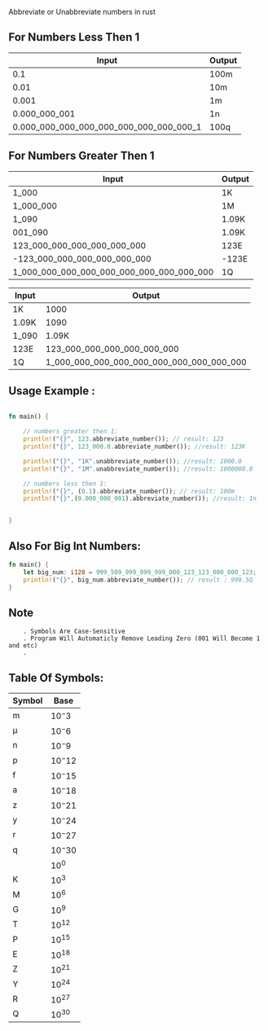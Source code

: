 Abbreviate or Unabbreviate numbers in rust

## For Numbers Less Then 1
|     Input                   |    Output    |
|-----------------------------|--------------|
|         0.1           |     100m       |
|         0.01           |     10m       |
|         0.001           |     1m       |
|         0.000_000_001           |     1n       |
|         0.000_000_000_000_000_000_000_000_000_1           |     100q       |


## For Numbers Greater Then 1
|     Input                   |    Output    |
|-----------------------------|--------------|
|         1_000               |     1K       |
|         1_000_000           |     1M       |
|         1_090               |     1.09K    |
|         001_090               |     1.09K    |
| 123_000_000_000_000_000_000 |     123E     |
| -123_000_000_000_000_000_000 |     -123E     |
| 1_000_000_000_000_000_000_000_000_000_000 |     1Q     |




|     Input                   |    Output    |
|-----------------------------|--------------|
|         1K               |     1000       |
|         1.09K           |     1090      |
|         1_090               |     1.09K    |
|      123E     |123_000_000_000_000_000_000|
|      1Q     |1_000_000_000_000_000_000_000_000_000_000|


## Usage Example :

```rust

fn main() {

    // numbers greater then 1:
    println!("{}", 123.abbreviate_number()); // result: 123
    println!("{}", 123_000.0.abbreviate_number()); //result: 123K

    println!("{}", "1K".unabbreviate_number()); //result: 1000.0
    println!("{}", "1M".unabbreviate_number()); //result: 1000000.0

    // numbers less then 1:
    println!("{}", (0.1).abbreviate_number()); // result: 100m
    println!("{}",(0.000_000_001).abbreviate_number()); //result: 1n


}

```

## Also For Big Int Numbers: 
```rust
fn main() {
    let big_num: i128 = 999_509_999_999_999_000_123_123_000_000_123;
    println!("{}", big_num.abbreviate_number()); // result : 999.5Q
}

```
## Note
        . Symbols Are Case-Sensitive 
        . Program Will Automaticly Remove Leading Zero (001 Will Become 1 and etc)
        .
            
    

## Table Of Symbols:

|     Symbol                   |    Base    |
|-----------------------------|--------------|
|         m               |     $`10^ -3`$       |
|         μ              |      $`10^ -6`$      |
|         n               |     $`10^ -9`$    |
|             p          |      $`10^ -12`$ |
|      f                 |      $`10^ -15`$  |
|     a                 |      $`10^ -18`$   |
|     z                 |      $`10^ -21`$   |
|     y                 |      $`10^ -24`$  |
|     r                 |      $`10^ -27`$   |
|      q                |      $`10^ -30`$   |
|                     |      $`10^0`$   |
|         K               |     $`10^3`$       |
|         M               |      $`10^ 6`$      |
|         G               |     $`10^ 9`$    |
|      T                 |      $`10^ 12`$ |
|      P                 |      $`10^ 15`$  |
|      E                 |      $`10^ 18`$   |
|      Z                 |      $`10^ 21`$   |
|      Y                 |      $`10^ 24`$  |
|      R                 |      $`10^ 27`$   |
|      Q                 |       $`10^{30}`$    |
